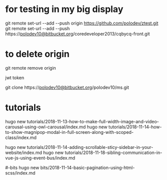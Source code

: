 # for testing in my big display
git remote set-url --add --push origin https://github.com/polodev/ztest.git
git remote set-url --add --push https://polodev10@bitbucket.org/coredeveloper2013/cqbycq-front.git

# to delete origin
git remote remove origin


jwt
token

git clone https://polodev10@bitbucket.org/polodev10/ms.git


tutorials
==================

hugo new tutorials/2018-11-13-how-to-make-full-width-image-and-video-carousal-using-owl-carousal/index.md
hugo new tutorials/2018-11-14-how-to-show-magnipop-modal-in-full-screen-along-with-scoped-class/index.md

hugo new tutorials/2018-11-14-adding-scrollable-sticy-sidebar-in-your-website/index.md
hugo new tutorials/2018-11-18-sibling-communication-in-vue-js-using-event-bus/index.md






#-bits
hugo new bits/2018-11-14-basic-pagination-using-html-scss/index.md
